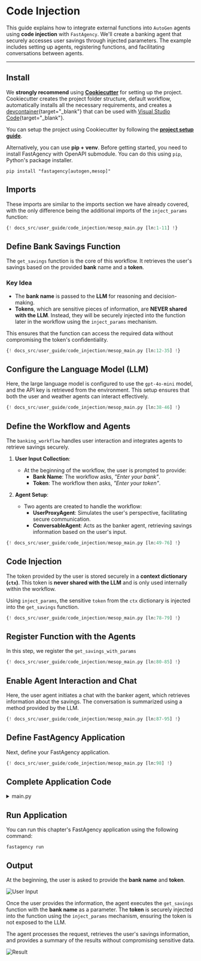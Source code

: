 # Code Injection

This guide explains how to integrate external functions into `AutoGen` agents using **code injection** with `FastAgency`. We'll create a banking agent that securely accesses user savings through injected parameters. The example includes setting up agents, registering functions, and facilitating conversations between agents.

---

## Install

We **strongly recommend** using [**Cookiecutter**](../../../user-guide/cookiecutter/index.md) for setting up the project. Cookiecutter creates the project folder structure, default workflow, automatically installs all the necessary requirements, and creates a [devcontainer](https://code.visualstudio.com/docs/devcontainers/containers){target="_blank"} that can be used with [Visual Studio Code](https://code.visualstudio.com/){target="_blank"}.

You can setup the project using Cookiecutter by following the [**project setup guide**](../../../user-guide/cookiecutter/index.md).

Alternatively, you can use **pip + venv**. Before getting started, you need to install FastAgency with OpenAPI submodule. You can do this using `pip`, Python's package installer.

```console
pip install "fastagency[autogen,mesop]"
```

## Imports
These imports are similar to the imports section we have already covered, with the only difference being the additional imports of the `inject_params` function:

```python hl_lines="8"
{! docs_src/user_guide/code_injection/mesop_main.py [ln:1-11] !}
```

## Define Bank Savings Function

The `get_savings` function is the core of this workflow. It retrieves the user's savings based on the provided **bank** name and a **token**.

### Key Idea
- The **bank name** is passed to the **LLM** for reasoning and decision-making.
- **Tokens**, which are sensitive pieces of information, are **NEVER shared with the LLM**. Instead, they will be securely injected into the function later in the workflow using the `inject_params` mechanism.

This ensures that the function can access the required data without compromising the token's confidentiality.

```python
{! docs_src/user_guide/code_injection/mesop_main.py [ln:12-35] !}
```


## Configure the Language Model (LLM)
Here, the large language model is configured to use the `gpt-4o-mini` model, and the API key is retrieved from the environment. This setup ensures that both the user and weather agents can interact effectively.

```python
{! docs_src/user_guide/code_injection/mesop_main.py [ln:38-46] !}
```

## Define the Workflow and Agents

The `banking_workflow` handles user interaction and integrates agents to retrieve savings securely.


1. **User Input Collection**:
    - At the beginning of the workflow, the user is prompted to provide:
        - **Bank Name**: The workflow asks, *"Enter your bank"*.
        - **Token**: The workflow then asks, *"Enter your token"*.

2. **Agent Setup**:
    - Two agents are created to handle the workflow:
        - **UserProxyAgent**: Simulates the user's perspective, facilitating secure communication.
        - **ConversableAgent**: Acts as the banker agent, retrieving savings information based on the user's input.

```python
{! docs_src/user_guide/code_injection/mesop_main.py [ln:49-76] !}
```

## Code Injection
The token provided by the user is stored securely in a **context dictionary (`ctx`)**.
This token is **never shared with the LLM** and is only used internally within the workflow.

Using `inject_params`, the sensitive `token` from the `ctx` dictionary is injected into the `get_savings` function.

```python
{! docs_src/user_guide/code_injection/mesop_main.py [ln:78-79] !}
```

## Register Function with the Agents
In this step, we register the `get_savings_with_params`
```python
{! docs_src/user_guide/code_injection/mesop_main.py [ln:80-85] !}
```

## Enable Agent Interaction and Chat
Here, the user agent initiates a chat with the banker agent, which retrieves information about the savings. The conversation is summarized using a method provided by the LLM.

```python
{! docs_src/user_guide/code_injection/mesop_main.py [ln:87-95] !}
```

## Define FastAgency Application

Next, define your FastAgency application.

```python
{! docs_src/user_guide/code_injection/mesop_main.py [ln:98] !}
```

## Complete Application Code

<details>
<summary>main.py</summary>
```python
{! docs_src/user_guide/code_injection/mesop_main.py !}
```
</details>


## Run Application

You can run this chapter's FastAgency application using the following command:

```console
fastagency run
```

## Output
At the beginning, the user is asked to provide the **bank name** and **token**.

![User Input](./images/user_input.png)

Once the user provides the information, the agent executes the `get_savings` function with the **bank name** as a parameter.
The **token** is securely injected into the function using the `inject_params` mechanism, ensuring the token is not exposed to the LLM.

The agent processes the request, retrieves the user's savings information, and provides a summary of the results without compromising sensitive data.

![Result](./images/result.png)
